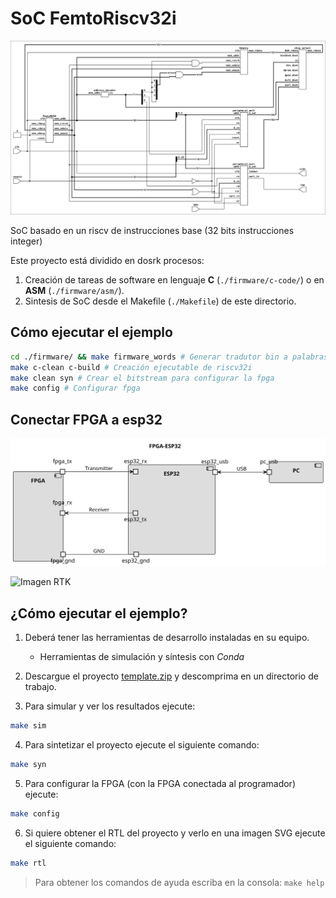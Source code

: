 <!-- LTeX: enabled=true language=es -->
<!-- :set spell! -->
<!-- :MarkdownPreview -->
<!-- :GenTocMarked -->

# SoC FemtoRiscv32i

![SoC FemtoR32i](./SOC.svg)


SoC basado en un riscv de instrucciones base (32 bits instrucciones integer)

Este proyecto está dividido en dosrk procesos:

1. Creación de tareas de software en lenguaje **C** (`./firmware/c-code/`) o en **ASM** (`./firmware/asm/`).
2. Sintesis de SoC desde el Makefile (`./Makefile`) de este directorio.

## Cómo ejecutar el ejemplo

```bash
cd ./firmware/ && make firmware_words # Generar tradutor bin a palabras. Solo se ejecuta una ÚNICA VEZ
make c-clean c-build # Creación ejecutable de riscv32i
make clean syn # Crear el bitstream para configurar la fpga
make config # Configurar fpga
```
## Conectar FPGA a esp32

![fpga-esp32](./docs/soc-esp32.svg)

![Imagen RTK](./blink.png)

## ¿Cómo ejecutar el ejemplo?

1. Deberá tener las herramientas de desarrollo instaladas en su equipo.
    * Herramientas de simulación y síntesis con *Conda*

2. Descargue el proyecto [template.zip](./template.zip) y descomprima en un directorio de trabajo.

3. Para simular y ver los resultados ejecute:
```bash
make sim
```

4. Para sintetizar el proyecto ejecute el siguiente comando:
```bash
make syn
```

5. Para configurar la FPGA (con la FPGA conectada al programador) ejecute:
```bash
make config
```

6. Si quiere obtener el RTL del proyecto y verlo en una imagen SVG ejecute el siguiente comando:
```bash
make rtl
```

> Para obtener los comandos de ayuda escriba en la consola: `make help`
